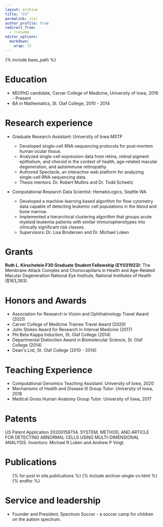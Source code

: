 ```yaml
---
layout: archive
title: "CV"
permalink: /cv/
author_profile: true
redirect_from:
  - /resume
editor_options: 
  markdown: 
    wrap: 72
---
```


{% include base_path %}

# Education

-   MD/PhD candidate, Carver College of Medicine, University of Iowa,
    2016 - Present
-   BA in Mathematics, St. Olaf College, 2010 - 2014

# Research experience

-   Graduate Research Assistant: University of Iowa MSTP

    -   Developed single-cell RNA-sequencing protocols for post-mortem
        human ocular tissue.
    -   Analyzed single-cell expression data from retina, retinal
        pigment epithelium, and choroid in the context of health,
        age-related macular degeneration, and autoimmune retinopathy.
    -   Authored Spectacle, an interactive web platform for analyzing
        single-cell RNA sequencing data.
    -   Thesis mentors: Dr. Robert Mullins and Dr. Todd Scheetz

-   Computational Research Data Scientist: HematoLogics, Seattle WA

    -   Developed a machine-learning based algorithm for flow cytometry
        data capable of detecting leukemic cell populations in the blood
        and bone marrow.
    -   Implemented a hierarchical clustering algorithm that groups
        acute myeloid leukemia patients with similar immunophenotypes
        into clinically significant risk classes.
    -   Supervisors: Dr. Lisa Brodersen and Dr. Michael Loken

# Grants

**Ruth L. Kirschstein F30 Graduate Student Fellowship (EY031923):** The
Membrane Attack Complex and Choriocapillaris in Health and Age-Related
Macular Degeneration National Eye Institute, National Institutes of
Health (\$163,393).

# Honors and Awards

-   Association for Research in Vision and Ophthalmology Travel Award
    (2021)
-   Carver College of Medicine Trainee Travel Award (2020)
-   John Stokes Award for Research in Internal Medicine (2017)
-   Phi Beta Kappa Induction, St. Olaf College (2014)
-   Departmental Distinction Award in Biomolecular Science, St. Olaf
    College (2014)
-   Dean's List, St. Olaf College (2010 - 2014)

# Teaching Experience

-   Computational Genomics Teaching Assistant: University of Iowa, 2020
-   Mechanisms of Health and Disease III Group Tutor: University of
    Iowa, 2018
-   Medical Gross Human Anatomy Group Tutor: University of Iowa, 2017

# Patents

US Patent Application 20200158734. SYSTEM, METHOD, AND ARTICLE FOR
DETECTING ABNORMAL CELLS USING MULTI-DIMENSIONAL ANALYSIS. Inventors:
Michael R Loken and Andrew P Voigt.

# Publications

<ul>

{% for post in site.publications %} {% include archive-single-cv.html %}
{% endfor %}

</ul>

# Service and leadership

-   Founder and President, Spectrum Soccer - a soccer camp for children
    on the autism spectrum.
